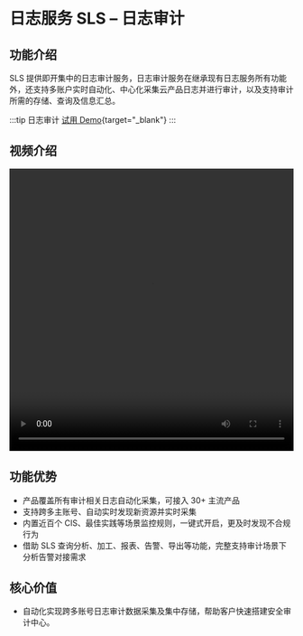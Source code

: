 # 日志服务 SLS – 日志审计

## 功能介绍

SLS 提供即开集中的日志审计服务，日志审计服务在继承现有日志服务所有功能外，还支持多账户实时自动化、中心化采集云产品日志并进行审计，以及支持审计所需的存储、查询及信息汇总。

:::tip 日志审计
[试用 Demo](/doc/playground/demo.html?dest=/lognext/app/audit/project/slsaudit-center-1819385687343877-cn-hangzhou/dashboard/internal-auditservice-overall_cn){target="_blank"}
:::

## 视频介绍

<video src="https://static-aliyun-doc.oss-cn-hangzhou.aliyuncs.com/file-manage-files/zh-CN/20230806/kvlo/日志审计服务介绍.mp4" controls="controls" width="100%" height="500" autoplay="autoplay">
您的浏览器不支持 video 标签。
</video>

## 功能优势

- 产品覆盖所有审计相关日志自动化采集，可接入 30+ 主流产品
- 支持跨多主账号、自动实时发现新资源并实时采集
- 内置近百个 CIS、最佳实践等场景监控规则，一键式开启，更及时发现不合规行为
- 借助 SLS 查询分析、加工、报表、告警、导出等功能，完整支持审计场景下分析告警对接需求

## 核心价值

- 自动化实现跨多账号日志审计数据采集及集中存储，帮助客户快速搭建安全审计中心。
